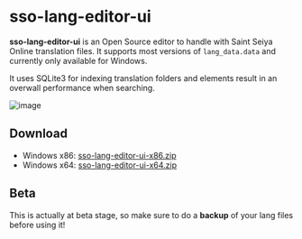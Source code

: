 # sso-lang-editor-ui

**sso-lang-editor-ui** is an Open Source editor to handle with Saint Seiya Online translation files. It supports most versions of `lang_data.data` and currently only available for Windows.

It uses SQLite3 for indexing translation folders and elements result in an overwall performance when searching.

![image](https://user-images.githubusercontent.com/9257067/233847646-c283f1df-7477-4721-8747-b2428230c208.png)

## Download

* Windows x86: [sso-lang-editor-ui-x86.zip](https://github.com/meruen/sso-lang-editor-ui/blob/master/bin/Release/net6.0-windows/publish/sso-lang-editor-ui-x86.zip)
* Windows x64: [sso-lang-editor-ui-x64.zip](https://github.com/meruen/sso-lang-editor-ui/blob/master/bin/Release/net6.0-windows/publish/sso-lang-editor-ui-x64.zip)

## Beta

This is actually at beta stage, so make sure to do a **backup** of your lang files before using it!
